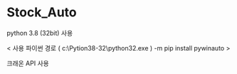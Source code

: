 # Stock_Auto

python 3.8 (32bit) 사용

< 사용 파이썬 경로 ( c:\Pytion38-32\python32.exe ) -m pip install pywinauto > 

크래온 API 사용


